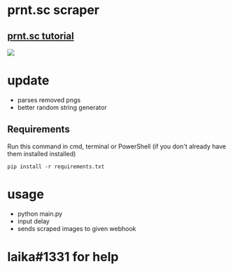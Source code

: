 # prnt.sc scraper
## [prnt.sc tutorial](https://www.youtube.com/watch?v=O_qaGOx50Pc)

![](https://i.gyazo.com/3ae8b438c59cf803c7a18ac0e6d3ac44.gif)

# update
- parses removed pngs
- better random string generator

## Requirements
Run this command in cmd, terminal or PowerShell (if you don't already have them installed installed)
```
pip install -r requirements.txt
```

# usage
- python main.py 
- input delay
- sends scraped images to given webhook
# laika#1331 for help
